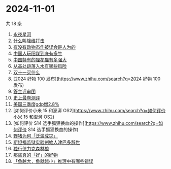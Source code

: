 # 2024-11-01

共 18 条

<!-- BEGIN -->
<!-- 最后更新时间 Fri Nov 01 2024 23:16:05 GMT+0800 (China Standard Time) -->

1. [永夜星河](https://www.zhihu.com/search?q=永夜星河)
1. [什么叫降维打击](https://www.zhihu.com/search?q=什么叫降维打击)
1. [有没有动物杰作被误会是人为的](https://www.zhihu.com/search?q=有没有动物杰作被误会是人为的)
1. [中国人玩阳谋到底有多牛](https://www.zhihu.com/search?q=中国人玩阳谋到底有多牛)
1. [中国特有的狸花猫有多强大](https://www.zhihu.com/search?q=中国特有的狸花猫有多强大)
1. [从高处跳落入水有哪些风险](https://www.zhihu.com/search?q=从高处跳落入水有哪些风险)
1. [双十一买什么](https://www.zhihu.com/search?q=双十一买什么)
1. [2024 好物 100 发布](https://www.zhihu.com/search?q=2024 好物 100 发布)
1. [答主评审团](https://www.zhihu.com/search?q=答主评审团)
1. [史上最卷测评](https://www.zhihu.com/search?q=史上最卷测评)
1. [美国三季度gdp增2.8%](https://www.zhihu.com/search?q=美国三季度gdp增2.8%)
1. [如何评价小米 15 和澎湃 OS2](https://www.zhihu.com/search?q=如何评价小米 15
   和澎湃 OS2)
1. [如何评价 S14 选手狐狸换血的操作](https://www.zhihu.com/search?q=如何评价 S14
   选手狐狸换血的操作)
1. [野猪为何「泛滥成灾」](https://www.zhihu.com/search?q=野猪为何「泛滥成灾」)
1. [斯坦福监狱实验创始人津巴多辞世](https://www.zhihu.com/search?q=斯坦福监狱实验创始人津巴多辞世)
1. [独行侠力克森林狼](https://www.zhihu.com/search?q=独行侠力克森林狼)
1. [那些真的「好」的好物](https://www.zhihu.com/search?q=那些真的「好」的好物)
1. [「鱼越大，鱼就越小」推理中有哪些错误](https://www.zhihu.com/search?q=「鱼越大，鱼就越小」推理中有哪些错误)

<!-- END -->
